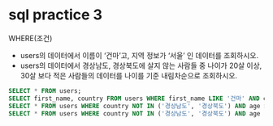 # sql practice 3
WHERE(조건)

- users의 데이터에서 이름이 ‘건마’고, 지역 정보가 ‘서울’ 인 데이터를 조회하시오.
- users의 데이터에서 경상남도, 경상북도에 살지 않는 사람들 중 나이가 20살 이상, 30살 보다 적은 사람들의 데이터를 나이를 기준 내림차순으로 조회하시오.

```sql
SELECT * FROM users;
SELECT first_name, country FROM users WHERE first_name LIKE '건마' AND country LIKE '서울';
SELECT * FROM users WHERE country NOT IN ('경상남도', '경상북도') AND age >= 20 AND age < 30 ORDER BY age DESC;
SELECT * FROM users WHERE country NOT IN ('경상남도', '경상북도') AND age LIKE '2_' ORDER BY age DESC;
```